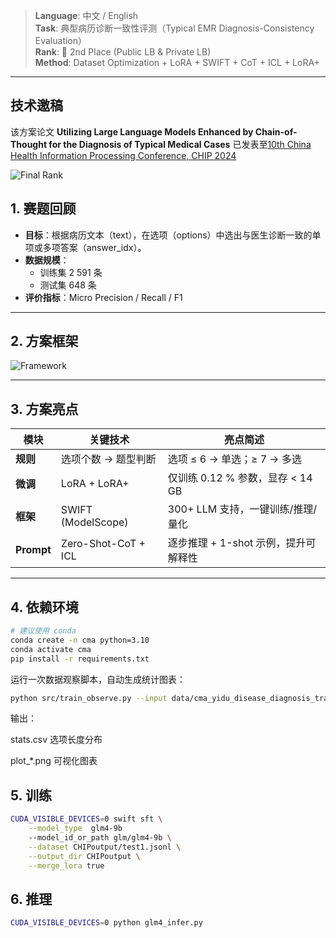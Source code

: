 > **Language**: 中文 / English  
> **Task**: 典型病历诊断一致性评测（Typical EMR Diagnosis-Consistency Evaluation）  
> **Rank**: 🥈 2nd Place (Public LB & Private LB)  
> **Method**: Dataset Optimization + LoRA + SWIFT + CoT + ICL + LoRA+  

---

## 技术邀稿
该方案论文
**Utilizing Large Language Models Enhanced by Chain-of-Thought for the Diagnosis of Typical Medical Cases**
已发表至[10th China Health Information Processing Conference, CHIP 2024](https://link.springer.com/chapter/10.1007/978-981-96-4298-4_16)

![Final Rank](https://github.com/liuliAI/Tianchi-CHIP2024-Silver-Medal-Solution-for-the-Typical-Case-Diagnostic-Consistency-Task-Competition/blob/main/rank.jpg)

## 1. 赛题回顾
- **目标**：根据病历文本（text），在选项（options）中选出与医生诊断一致的单项或多项答案（answer_idx）。
- **数据规模**：
  - 训练集 2 591 条  
  - 测试集 648 条
- **评价指标**：Micro Precision / Recall / F1

---

## 2. 方案框架
![Framework](https://github.com/liuliAI/Tianchi-CHIP2024-Silver-Medal-Solution-for-the-Typical-Case-Diagnostic-Consistency-Task-Competition/blob/main/Framework.jpg)

---

## 3. 方案亮点
| 模块 | 关键技术 | 亮点简述 |
|------|----------|----------|
| **规则** | 选项个数 → 题型判断 | 选项 ≤ 6 → 单选；≥ 7 → 多选 |
| **微调** | LoRA + LoRA+ | 仅训练 0.12 % 参数，显存 < 14 GB |
| **框架** | SWIFT (ModelScope) | 300+ LLM 支持，一键训练/推理/量化 |
| **Prompt** | Zero-Shot-CoT + ICL | 逐步推理 + 1-shot 示例，提升可解释性 |
---

## 4. 依赖环境

```bash
# 建议使用 conda
conda create -n cma python=3.10
conda activate cma
pip install -r requirements.txt
```
运行一次数据观察脚本，自动生成统计图表：
```bash
python src/train_observe.py --input data/cma_yidu_disease_diagnosis_train_v2.jsonl
```
输出：

stats.csv 选项长度分布

plot_*.png 可视化图表


## 5. 训练

```bash
CUDA_VISIBLE_DEVICES=0 swift sft \
    --model_type  glm4-9b
    --model_id_or_path glm/glm4-9b \
    --dataset CHIPoutput/test1.jsonl \
    --output_dir CHIPoutput \
    --merge_lora true
```

## 6. 推理
```bash
CUDA_VISIBLE_DEVICES=0 python glm4_infer.py
```